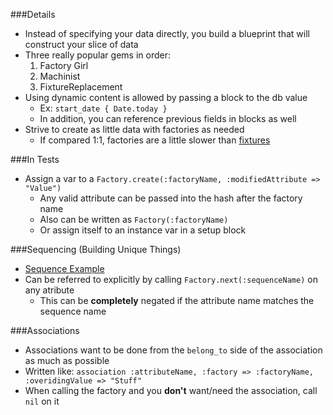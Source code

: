 ###Details

* Instead of specifying your data directly, you build a blueprint that will construct your slice of data
* Three really popular gems in order:
  1. Factory Girl
  1. Machinist
  1. FixtureReplacement
* Using dynamic content is allowed by passing a block to the db value
  * Ex: `start_date { Date.today }`
  * In addition, you can reference previous fields in blocks as well
* Strive to create as little data with factories as needed
  * If compared 1:1, factories are a little slower than [fixtures][1]

###In Tests

* Assign a var to a `Factory.create(:factoryName, :modifiedAttribute => "Value")`
  * Any valid attribute can be passed into the hash after the factory name
  * Also can be written as `Factory(:factoryName)`
  * Or assign itself to an instance var in a setup block

###Sequencing (Building Unique Things)

* [Sequence Example][0]
* Can be referred to explicitly by calling `Factory.next(:sequenceName)` on any atribute
  * This can be __completely__ negated if the attribute name matches the sequence name

###Associations

* Associations want to be done from the `belong_to` side of the association as much as possible
* Written like: `association :attributeName, :factory => :factoryName, :overidingValue => "Stuff"`
* When calling the factory and you __don't__ want/need the association, call `nil` on it



[0]: /RailsTestFactoriesSequenceExample
[1]: /RailsTestFixtures